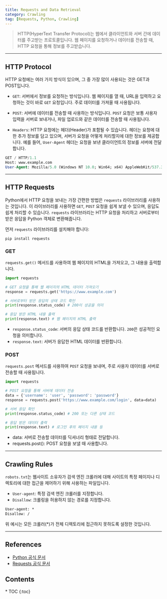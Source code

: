 ```yaml
---
title: Requests and Data Retrieval
category: Crawling
tag: [Requests, Python, Crawling]
---
```


> HTTP(HyperText Transfer Protocol)는 웹에서 클라이언트와 서버 간에 데이터를 주고받는 프로토콜입니다. 웹 페이지를 요청하거나 데이터를 전송할 때, HTTP 요청을 통해 정보를 주고받습니다. 

---

## HTTP Protocol
HTTP 요청에는 여러 가지 방식이 있으며, 그 중 가장 많이 사용되는 것은 GET과 POST입니다.

- `GET`: 서버에서 정보를 요청하는 방식입니다. 웹 페이지를 열 때, URL을 입력하고 요청하는 것이 바로 `GET` 요청입니다. 주로 데이터를 가져올 때 사용됩니다.

- `POST`: 서버에 데이터를 전송할 때 사용하는 방식입니다. `POST` 요청은 보통 사용자 입력을 서버로 보내거나, 파일 업로드와 같은 데이터를 전송할 때 사용됩니다.

- `Headers`: HTTP 요청에는 헤더(Header)가 포함될 수 있습니다. 헤더는 요청에 대한 추가 정보를 담고 있으며, 서버가 요청을 어떻게 처리할지에 대한 정보를 제공합니다. 예를 들어, `User-Agent` 헤더는 요청을 보낸 클라이언트의 정보를 서버에 전달합니다.

```sql
GET / HTTP/1.1
Host: www.example.com
User-Agent: Mozilla/5.0 (Windows NT 10.0; Win64; x64) AppleWebKit/537.36 (KHTML, like Gecko) Chrome/58.0.3029.110 Safari/537.36
```

---

## HTTP Requests
Python에서 HTTP 요청을 보내는 가장 간편한 방법은 `requests` 라이브러리를 사용하는 것입니다. 이 라이브러리를 사용하면 `GET`, `POST` 요청을 쉽게 보낼 수 있으며, 응답도 쉽게 처리할 수 있습니다. `requests` 라이브러리는 HTTP 요청을 처리하고 서버로부터 받은 응답을 Python 객체로 변환해줍니다.

먼저 `requests` 라이브러리를 설치해야 합니다:
```
pip install requests
```

### GET
`requests.get()` 메서드를 사용하여 웹 페이지의 HTML을 가져오고, 그 내용을 출력합니다.

```python
import requests

# GET 요청을 통해 웹 페이지의 HTML 데이터 가져오기
response = requests.get('https://www.example.com')

# 서버로부터 받은 응답의 상태 코드 확인
print(response.status_code) # 200이 성공을 의미

# 응답 받은 HTML 내용 출력
print(response.text) # 웹 페이지의 HTML 출력
```
- `response.status_code`: 서버의 응답 상태 코드를 반환합니다. `200`은 성공적인 요청을 의미합니다.
- `response.text`: 서버가 응답한 HTML 데이터를 반환합니다.

### POST
`requests.post` 메서드를 사용하여 `POST` 요청을 보내며, 주로 사용자 데이터를 서버로 전송할 때 사용됩니다.

```python
import requests

# POST 요청을 통해 서버에 데이터 전송
data = {'username': 'user', 'password': 'password'}
response = requests.post('https://www.example.com/login', data=data)

# 서버 응답 확인
print(response.status_code) # 200 또는 다른 상태 코드

# 응답 받은 데이터 출력
print(response.text) # 로그인 후의 페이지 내용 등
```
- data: 서버로 전송할 데이터를 딕셔너리 형태로 전달합니다.
- requests.post(): POST 요청을 보낼 때 사용합니다.

---

## Crawling Rules
`robots.txt`는 웹사이트 소유자가 검색 엔진 크롤러에 대해 사이트의 특정 페이지나 디렉토리에 대한 접근을 제어하기 위해 사용하는 파일입니다. 

- `User-agent`: 특정 검색 엔진 크롤러를 지정합니다.
- `Disallow`: 크롤링을 허용하지 않는 경로를 지정합니다.

```txt
User-agent: *  
Disallow: / 
```
위 예시는 모든 크롤러(*)가 전체 디렉토리에 접근하지 못하도록 설정한 것입니다.

---

## References
- [Python 공식 문서](https://docs.python.org/3/)
- [Requests 공식 문서](https://requests.readthedocs.io/en/latest/)

<nav class="post-toc" markdown="1">
  <h2>Contents</h2>
* TOC
{:toc}
</nav>

